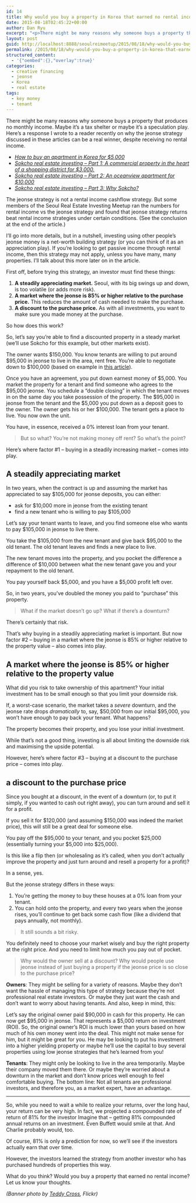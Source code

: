 ```yaml
---
id: 14
title: Why would you buy a property in Korea that earned no rental income?
date: 2015-08-18T02:45:22+00:00
author: Dan Ryu
excerpt: "<p>There might be many reasons why someone buys a property that produces no monthly income. Maybe it's a tax shelter or maybe it's a speculation play. Here's a response I wrote to a reader recently on why the jeonse strategy discussed in these articles can be a real winner, despite receiving no rental income.</p>"
layout: post
guid: http://localhost:8888/seoulreimeetup/2015/08/18/why-would-you-buy-a-property-in-korea-that-earned-no-rental-income/
permalink: /2015/08/18/why-would-you-buy-a-property-in-korea-that-earned-no-rental-income/
structured_content:
  - '{"oembed":{},"overlay":true}'
categories:
  - creative financing
  - jeonse
  - Korea
  - real estate
tags:
  - key money
  - tenant
---
```

There might be many reasons why someone buys a property that produces no monthly income. Maybe it’s a tax shelter or maybe it’s a speculation play. Here’s a response I wrote to a reader recently on why the jeonse strategy discussed in these articles can be a real winner, despite receiving no rental income.

  * _[How to buy an apartment in Korea for $5,000](http://seoulreimeetup.com/korea/how-to-buy-an-apartment-in-korea-for-5000)_
  * _[Sokcho real estate investing – Part 1: A commercial property in the heart of a shopping district for $3,000.](http://seoulreimeetup.com/korea/sokcho-part1)_
  * _[Sokcho real estate investing – Part 2: An oceanview apartment for $10,000](http://seoulreimeetup.com/korea/sokcho-part2)_
  * _[Sokcho real estate investing – Part 3: Why Sokcho?](http://seoulreimeetup.com/korea/sokcho-real-estate-investing-part-3-why-sokcho)_

The jeonse strategy is not a rental income cashflow strategy. But some members of the Seoul Real Estate Investing Meetup ran the numbers for rental income vs the jeonse strategy and found that jeonse strategy returns beat rental income strategies under certain conditions. (See the conclusion at the end of the article.)

I’ll go into more details, but in a nutshell, investing using other people’s jeonse money is a net-worth building strategy (or you can think of it as an appreciation play). If you’re looking to get passive income through rental income, then this strategy may not apply, unless you have many, many properties. I’ll talk about this more later on in the article.

First off, before trying this strategy, an investor must find these things:

  1. **A steadily appreciating market.** Seoul, with its big swings up and down, is too volatile (or adds more risk).
  2. **A market where the jeonse is 85% or higher relative to the purchase price.** This reduces the amount of cash needed to make the purchase.
  3. **A discount to the purchase price.** As with all investments, you want to make sure you made money at the purchase.

So how does this work?

So, let’s say you’re able to find a discounted property in a steady market (we’ll use Sokcho for this example, but other markets exist).

The owner wants $150,000. You know tenants are willing to put around $95,000 in jeonse to live in the area, rent free. You’re able to negotiate down to $100,000 (based on example in [this article](http://seoulreimeetup.com/korea/sokcho-part2)).

Once you have an agreement, you put down earnest money of $5,000. You market the property for a tenant and find someone who agrees to the $95,000 jeonse. You schedule a &#8220;double closing&#8221; in which the tenant moves in on the same day you take possession of the property. The $95,000 in jeonse from the tenant and the $5,000 you put down as a deposit goes to the owner. The owner gets his or her $100,000. The tenant gets a place to live. You now own the unit.

You have, in essence, received a 0% interest loan from your tenant.

> But so what? You’re not making money off rent? So what’s the point?

Here’s where factor #1 – buying in a steadily increasing market – comes into play.

## A steadily appreciating market

In two years, when the contract is up and assuming the market has appreciated to say $105,000 for jeonse deposits, you can either:

  * ask for $10,000 more in jeonse from the existing tenant
  * find a new tenant who is willing to pay $105,000

Let’s say your tenant wants to leave, and you find someone else who wants to pay $105,000 in jeonse to live there.

You take the $105,000 from the new tenant and give back $95,000 to the old tenant. The old tenant leaves and finds a new place to live.

The new tenant moves into the property, and you pocket the difference a difference of $10,000 between what the new tenant gave you and your repayment to the old tenant.

You pay yourself back $5,000, and you have a $5,000 profit left over.

So, in two years, you’ve doubled the money you paid to &#8220;purchase&#8221; this property.

> What if the market doesn’t go up? What if there’s a downturn?

There’s certainly that risk.

That’s why buying in a steadily appreciating market is important. But now factor #2 – buying in a market where the jeonse is 85% or higher relative to the property value – also comes into play.

## A market where the jeonse is 85% or higher relative to the property value

What did you risk to take ownership of this apartment? Your initial investment has to be small enough so that you limit your downside risk.

If, a worst-case scenario, the market takes a _severe_ downturn, and the jeonse rate drops _dramatically_ to, say, $50,000 from our initial $95,000, you won’t have enough to pay back your tenant. What happens?

The property becomes their property, and you lose your initial investment.

While that’s not a good thing, investing is all about limiting the downside risk and maximising the upside potential.

However, here’s where factor #3 – buying at a discount to the purchase price – comes into play.

## a discount to the purchase price

Since you bought at a discount, in the event of a downturn (or, to put it simply, if you wanted to cash out right away), you can turn around and sell it for a profit.

If you sell it for $120,000 (and assuming $150,000 was indeed the market price), this will still be a great deal for someone else.

You pay off the $95,000 to your tenant, and you pocket $25,000 (essentially turning your $5,000 into $25,000).

Is this like a flip then (or wholesaling as it’s called, when you don’t actually improve the property and just turn around and resell a property for a profit)?

In a sense, yes.

But the jeonse strategy differs in these ways:

  1. You’re getting the money to buy these houses at a 0% loan from your tenant.
  2. You can hold onto the property, and every two years when the jeonse rises, you’ll continue to get back some cash flow (like a dividend that pays annually, not monthly).

> It still sounds a bit risky.

You definitely need to choose your market wisely and buy the right property at the right price. And you need to limit how much you pay out of pocket.

> Why would the owner sell at a discount? Why would people use jeonse instead of just buying a property if the jeonse price is so close to the purchase price?

**Owners**: They might be selling for a variety of reasons. Maybe they don’t want the hassle of managing this type of strategy because they’re not professional real estate investors. Or maybe they just want the cash and don’t want to worry about having tenants. And also, keep in mind, this:

Let’s say the original owner paid $90,000 in cash for this property. He can now get $95,000 in jeonse. That represents a $5,000 return on investment (ROI). So, the original owner’s ROI is much lower than yours based on how much of his own money went into the deal. This might not make sense for him, but it might be great for you. He may be looking to put his investment into a higher yielding property or maybe he’ll use the capital to buy several properties using low jeonse strategies that he’s learned from you!

**Tenants**: They might only be looking to live in the area temporarily. Maybe their company moved them there. Or maybe they’re worried about a downturn in the market and don’t know prices well enough to feel comfortable buying. The bottom line: Not all tenants are professional investors, and therefore you, as a market expert, have an advantage.

* * *

So, while you need to wait a while to realize your returns, over the long haul, your return can be very high. In fact, we projected a compounded rate of return of 81% for the investor Imagine that – getting 81% compounded annual returns on an investment. Even Buffett would smile at that. And Charlie probably would, too.

Of course, 81% is only a prediction for now, so we’ll see if the investors actually earn that over time.

However, the investors learned the strategy from another investor who has purchased hundreds of properties this way.

What do you think? Would you buy a property that earned no rental income? Let us know your thoughts.

_(Banner photo by <a target="_blank" href="https://www.flickr.com/photos/tkazec/14219335075/" rel="noopener noreferrer">Teddy Cross</a>, Flickr)_
